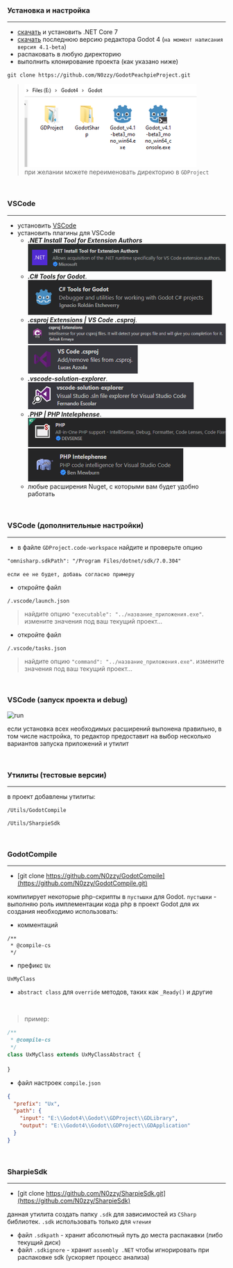 ### Установка и настройка
---
* [скачать](https://dotnet.microsoft.com/en-us/download/dotnet/7.0) и установить .NET Core 7
* [скачать](https://downloads.tuxfamily.org/godotengine/4.1/) последнюю версию редактора Godot 4 (```на момент написания версия 4.1-beta```) 
* распаковать в любую директорию 
* выполнить клонирование проекта (как указано ниже)<br>
```
git clone https://github.com/N0zzy/GodotPeachpieProject.git
``` 
> ![Alt text](../.images/image.png) <br>
> при желании можете переименовать директорию в `GDProject`

<br>

### VSCode
---
* установить [VSCode](https://code.visualstudio.com/) 
* установить плагины для VSCode
     - ***.NET Install Tool for Extension Authors***<br>
      ![.NET Install Tool for Extension Authors](../.images/image2.png)
     - ***.C# Tools for Godot***.<br>
      ![C# Tools for Godot](../.images/image3.png)
     - ***.csproj Extensions | VS Code .csproj***. <br>
      ![csproj Extensions](../.images/image4.png)<br>
      ![VS Code .csproj](../.images/image5.png)
     - ***.vscode-solution-explorer***.<br>
      ![vscode-solution-explorer](../.images/image6.png)
     - ***.PHP | PHP Intelephense***.<br>
       ![PHP](../.images/image7.png)<br>
       ![PHP Intelephense](../.images/image8.png)
     - любые расширения Nuget, с которыми вам будет удобно работать

<br>

### VSCode (дополнительные настройки)
---
* в файле `GDProject.code-workspace` найдите и проверьте опцию<br> 
``` 
"omnisharp.sdkPath": "/Program Files/dotnet/sdk/7.0.304"
```
`если ее не будет, добавь согласно примеру`
* откройте файл 
```
/.vscode/launch.json
```
> найдите опцию `"executable": "../название_приложения.exe"`. измените значения под ваш текущий проект...
* откройте файл 
```
/.vscode/tasks.json
```` 
> найдите опцию `"command": "../название_приложения.exe"`. измените значения под ваш текущий проект...

<br>  

### VSCode (запуск проекта и debug)

![run](../.images/image9.png) 

если установка всех необходимых расширений выпонена правильно, в том числе настройка, то редактор предоставит на выбор несколько вариантов запуска приложений и утилит

<br>  

### Утилиты (тестовые версии)
---
в проект добавлены утилиты:
```
/Utils/GodotCompile
```
```
/Utils/SharpieSdk
```

<br>  

### GodotCompile
---

* [git clone https://github.com/N0zzy/GodotCompile](https://github.com/N0zzy/GodotCompile.git) 

компилирует некоторые php-скрипты в `пустышки` для Godot.
`пустышки` - выполняю роль имплементации кода php в проект Godot
для их создания необходимо использовать:
* комментаций 
```
/**
 * @compile-cs
 */
```
* префикс `Ux`
```
UxMyClass
```
* `abstract class` для `override` методов, таких как `_Ready()` и другие

<br>

>пример:
```php
/**
 * @compile-cs
 */
class UxMyClass extends UxMyClassAbstract {

}
```
* файл настроек ``compile.json``
```json
{
  "prefix": "Ux",
  "path": {
    "input": "E:\\Godot4\\Godot\\GDProject\\GDLibrary",
    "output": "E:\\Godot4\\Godot\\GDProject\\GDApplication"
  }
}
```

<br>  

### SharpieSdk
---

* [git clone https://github.com/N0zzy/SharpieSdk.git](https://github.com/N0zzy/SharpieSdk) 

данная утилита создать папку `.sdk` для зависимостей из `CSharp` библиотек.
`.sdk` использовать только для *``чтения``*

* файл `.sdkpath` - хранит абсолютный путь до места распакавки (либо текущий диск)
* файл `.sdkignore` - хранит `assembly .NET` чтобы игнорировать при распаковке sdk (ускоряет процесс анализа)

